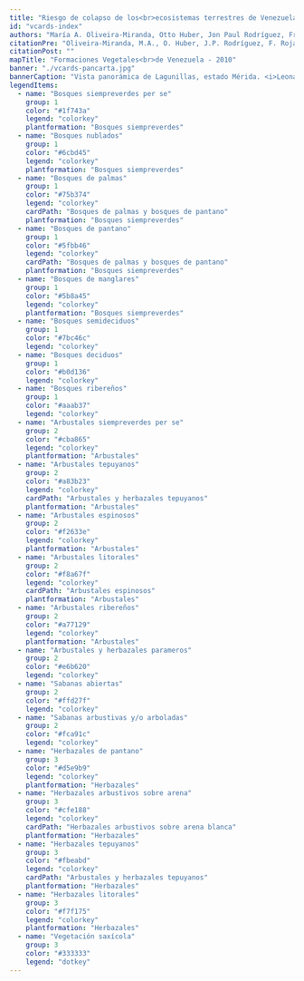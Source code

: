 ```yaml
---
title: "Riesgo de colapso de los<br>ecosistemas terrestres de Venezuela"
id: "vcards-index"
authors: "María A. Oliveira-Miranda, Otto Huber, Jon Paul Rodríguez, Franklin Rojas-Suárez, Rosa De Oliveira-Miranda, Mariana Hernández-Montilla, Sergio Zambrano-Martínez"
citationPre: "Oliveira-Miranda, M.A., O. Huber, J.P. Rodríguez, F. Rojas-Suárez, R. De Oliveira-Miranda & S. Zambrano-Martínez (eds.) (2010). Riesgo de eliminación de los ecosistemas terrestres de Venezuela. Pp: 107-235. En: J.P. Rodríguez, F. Rojas- Suárez & D. Giraldo Hernández (eds.)."
citationPost: ""
mapTitle: "Formaciones Vegetales<br>de Venezuela - 2010"
banner: "./vcards-pancarta.jpg"
bannerCaption: "Vista panorámica de Lagunillas, estado Mérida. <i>Leonardo Ruíz-Díaz</i>"
legendItems:
  - name: "Bosques siempreverdes per se"
    group: 1
    color: "#1f743a"
    legend: "colorkey"
    plantformation: "Bosques siempreverdes"
  - name: "Bosques nublados"
    group: 1
    color: "#6cbd45"
    legend: "colorkey"
    plantformation: "Bosques siempreverdes"
  - name: "Bosques de palmas"
    group: 1
    color: "#75b374"
    legend: "colorkey"
    cardPath: "Bosques de palmas y bosques de pantano"
    plantformation: "Bosques siempreverdes"
  - name: "Bosques de pantano"
    group: 1
    color: "#5fbb46"
    legend: "colorkey"
    cardPath: "Bosques de palmas y bosques de pantano"
    plantformation: "Bosques siempreverdes"
  - name: "Bosques de manglares"
    group: 1
    color: "#5b8a45"
    legend: "colorkey"
    plantformation: "Bosques siempreverdes"
  - name: "Bosques semideciduos"
    group: 1
    color: "#7bc46c"
    legend: "colorkey"
  - name: "Bosques deciduos"
    group: 1
    color: "#b0d136"
    legend: "colorkey"
  - name: "Bosques ribereños"
    group: 1
    color: "#aaab37"
    legend: "colorkey"
  - name: "Arbustales siempreverdes per se"
    group: 2
    color: "#cba865"
    legend: "colorkey"
    plantformation: "Arbustales"
  - name: "Arbustales tepuyanos"
    group: 2
    color: "#a83b23"
    legend: "colorkey"
    cardPath: "Arbustales y herbazales tepuyanos"
    plantformation: "Arbustales"
  - name: "Arbustales espinosos"
    group: 2
    color: "#f2633e"
    legend: "colorkey"
    plantformation: "Arbustales"
  - name: "Arbustales litorales"
    group: 2
    color: "#f8a67f"
    legend: "colorkey"
    cardPath: "Arbustales espinosos"
    plantformation: "Arbustales"
  - name: "Arbustales ribereños"
    group: 2
    color: "#a77129"
    legend: "colorkey"
    plantformation: "Arbustales"
  - name: "Arbustales y herbazales parameros"
    group: 2
    color: "#e6b620"
    legend: "colorkey"
  - name: "Sabanas abiertas"
    group: 2
    color: "#ffd27f"
    legend: "colorkey"
  - name: "Sabanas arbustivas y/o arboladas"
    group: 2
    color: "#fca91c"
    legend: "colorkey"
  - name: "Herbazales de pantano"
    group: 3
    color: "#d5e9b9"
    legend: "colorkey"
    plantformation: "Herbazales"
  - name: "Herbazales arbustivos sobre arena"
    group: 3
    color: "#cfe188"
    legend: "colorkey"
    cardPath: "Herbazales arbustivos sobre arena blanca"
    plantformation: "Herbazales"
  - name: "Herbazales tepuyanos"
    group: 3
    color: "#fbeabd"
    legend: "colorkey"
    cardPath: "Arbustales y herbazales tepuyanos"
    plantformation: "Herbazales"
  - name: "Herbazales litorales"
    group: 3
    color: "#f7f175"
    legend: "colorkey"
    plantformation: "Herbazales"
  - name: "Vegetación saxícola"
    group: 3
    color: "#333333"
    legend: "dotkey"
---
```

